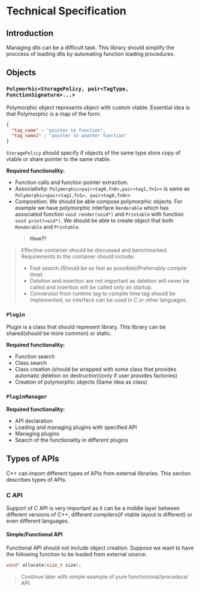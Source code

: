 # Technical Specification

## Introduction

Managing dlls can be a difficult task. This library should simplify the proccess of loading dlls by automating function loading procedures.

## Objects

### `Polymorhic<StoragePolicy, pair<TagType, FunctionSignature>...>`

Polymorphic object represents object with custom vtable. Essential idea is that Polymorphic is a map of the form:
```json
{
  "tag_name" : "pointer to function",
  "tag_name2" : "pointer to another function" 
}
```

`StoragePolicy` should specify if objects of the same type store copy of vtable or share pointer to the same vtable.

**Required functionality:**
+ Function calls and function pointer extraction.
+ Associativity: `Polymorphic<pair<tag0,fn0>,pair<tag1,fn1>>` is same as `Polymorphic<pair<tag1,fn1>, pair<tag0,fn0>>`
+ Composition: We should be able compose polymorphic objects.
  For example we have polymorphic interface `Renderable` which has associated function `void render(void*)` and `Printable` with function `void print(void*)`. We should be able to create object that both `Renderable` and `Printable`.
  > **How?!**

> Effective container should be discussed and benchmarked. Requirements to the container should include:
> + Fast search.(Should be as fast as possible)(Preferrably compile time)
> + Deletion and insertion are not important as deletion will never be called and insertion will be called only on startup.
> + Conversion from runtime tag to compile time tag should be implemented, so interface can be used in C or other languages.

### `Plugin`

Plugin is a class that should represent library. This library can be shared(should be more common) or static.

**Required functionality:**
+ Function search
+ Class search
+ Class creation (should be wrapped with some class that provides automatic deletion on destruction)(only if user provides factories)
+ Creation of polymorphic objects (Same idea as class)


### `PluginManager`

**Required functionality:**
+ API declaration
+ Loading and managing plugins with specified API
+ Managing plugins
+ Search of the functionality in different plugins


## Types of APIs

C++ can import different types of APIs from external libraries. This section describes types of APIs.

### C API

Support of C API is very important as it can be a middle layer between different versions of C++, different compilers(if vtable layout is different) or 
even different languages.

#### Simple/Functional API

Functional API should not include object creation.
Suppose we want to have the following function to be loaded from external source:
```cpp
void* allocate(size_t size);
```

> Continue later with simple example of pure functiononal/procedural API.


